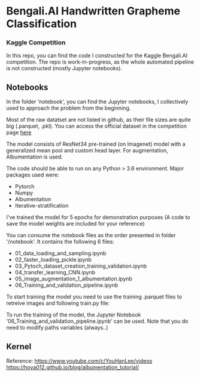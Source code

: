 # Bengali.AI Handwritten Grapheme Classification
### Kaggle Competition 
In this repo, you can find the code I constructed for the Kaggle Bengali.AI competition.
The repo is work-in-progress, as the whole automated pipeline is not constructed (mostly Jupyter notebooks). 

## Notebooks
In the folder 'notebook', you can find the Jupyter notebooks, I collectively used to approach the problem from the beginning. 

Most of the raw datatset are not listed in github, as their file sizes are quite big (.parquet, .pkl). You can access the official dataset in the competition page [here](https://www.kaggle.com/c/bengaliai-cv19/data) 

The model consists of ResNet34 pre-trained (on Imagenet) model with a generalized mean pool and custom head layer. For augmentation, Albumentation is used.

The code should be able to run on any Python > 3.6 environment. Major packages used were:
- Pytorch 
- Numpy 
- Albumentation 
- Iterative-stratification

I've trained the model for 5 epochs for demonstration purposes (A code to save the model weights are included for your reference) 

You can consume the notebook files as the order presented in folder '/notebook'. It contains the following 6 files:
- 01_data_loading_and_sampling.ipynb
- 02_faster_loading_pickle.ipynb
- 03_Pytoch_dataset_creation_training_validation.ipynb
- 04_transfer_learning_CNN.ipynb
- 05_image_augmentation_1_albumentation.ipynb
- 06_Training_and_validation_pipeline.ipynb

To start training the model you need to use the training .parquet files to retreive images and following train.py file:

To run the training of the model, the Jupyter Notebook '06_Training_and_validation_pipeline.ipynb' can be used. Note that you do need to modify paths variables (always..)

## Kernel 
Reference: 
https://www.youtube.com/c/YouHanLee/videos
https://hoya012.github.io/blog/albumentation_tutorial/
